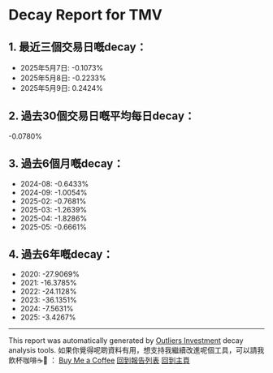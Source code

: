 # Decay Report for TMV

## 1. 最近三個交易日嘅decay：

- 2025年5月7日: -0.1073%
- 2025年5月8日: -0.2233%
- 2025年5月9日: 0.2424%

## 2. 過去30個交易日嘅平均每日decay：
-0.0780%

## 3. 過去6個月嘅decay：

- 2024-08: -0.6433%
- 2024-09: -1.0054%
- 2025-02: -0.7681%
- 2025-03: -1.2639%
- 2025-04: -1.8286%
- 2025-05: -0.6661%

## 4. 過去6年嘅decay：

- 2020: -27.9069%
- 2021: -16.3785%
- 2022: -24.1128%
- 2023: -36.1351%
- 2024: -7.5631%
- 2025: -3.4267%
---

This report was automatically generated by [Outliers Investment](https://outliersecon.github.io/Outliers-Investment/) decay analysis tools.
如果你覺得呢啲資料有用，想支持我繼續改進呢個工具，可以請我飲杯咖啡☕🙏 ：
[Buy Me a Coffee](https://buymeacoffee.com/outliersecon)
[回到報告列表](https://outliersecon.github.io/Outliers-Investment/reports)
[回到主頁](https://outliersecon.github.io/Outliers-Investment/)